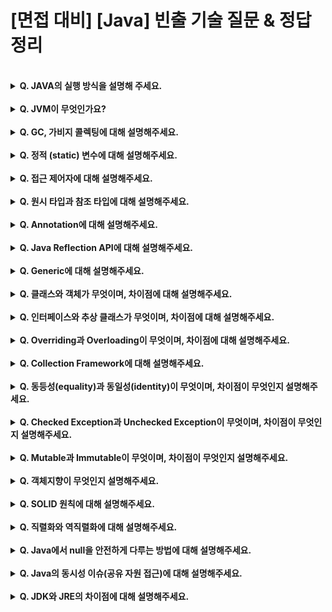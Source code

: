 # [면접 대비] [Java] 빈출 기술 질문 & 정답 정리

<br>
<details>
<summary><strong>Q. JAVA의 실행 방식을 설명해 주세요.</strong></summary>

<br>

1. javac가 자바 소스코드인 .java 파일을 읽어 자바 바이트 코드인 .class 파일로 변환한다.
2. Class Loader가 class 파일을 JVM으로 로딩한다.
3. 로딩된 class 파일들은 실행 엔진을 통해 해석된다.
4. 해석된 바이트 코드는 Runtime Data Areas에 배치되어 작업이 수행된다.
</details>

<br>

<details>
<summary><strong>Q. JVM이 무엇인가요?</strong></summary>

<br>

* **JVM은 Java Virtual Machine의 약자로, 스택 기반의 가상 머신이다.**
* JVM의 주요 역할은 Java 애플리케이션을 클래스 로더를 통해 읽어 Java API와 함께 실행시키는 것이다. 
* 또한 JVM은 GC(가비지 컬렉션)을 통한 메모리 관리를 수행한다.

<br>
<details>
<summary><strong>QQ. JVM의 구조를 설명해주세요.</strong></summary>

<br>

* **JVM의 구조는 크게 Garbage Collector, Execution Engine, Class Loader, Runtime Data Area로 나눠진다**.
    * Garbage Collector : 힙 영역에서 사용되지 않은 객체들을 주기적으로 제거한다.
    * Class Loader : JVM 내로 .class 파일을 로드해 Runtime Data Area에 배치한다.
    * Execution Engine : Runtime Data Area에 배치된 .class 파일의 바이트 코드를 실행한다.
      * 실행 시 읽는 방식 (Interpreter)
        1. 인터프리터 방식 : 바이트 코드를 한줄씩 실행한다.
           * 최초 JVM이 차용하던 방식, 느린 속도, JIT보다 저렴한 비용
        2. JIT 방식 : 인터프리터가 반복되는 코드를 발견하면 코드를 어셈블러와 같은 네이티브 코드로 신속하게 실행한다. 
           * 인터프리터에서 발전된 방식, 네이티브 코드 변환에 의한 신속한 변환, 높은 비용
        ```agsl
        JVM은 인터프리터 방식과 JIT 방식을 모두 차용한다.
        일정한 기준이 넘어가면 인터프리터 방식에서 JIT 방식을 통해 바이트 코드를 변환한다.
        ```
    * Runtime Data Area : 프로그램 실행 중에 사용되는 데이터가 저장되는 영역
  
    <br>
  
<details>
<summary><strong>QQQ. Runtime Data Area의 구조를 설명해주세요.</strong></summary>

<br>

* **Runtime Data Area는 Method, Stack, Heap, PC register, Native Method Stack 총 5개의 Area로 구성된다.**
  * Method Area : 모든 쓰레드가 공유하는 메모리 영역
    * Class, Interface, Method, Field, Static 변수 등의 바이트 코드를 보관한다.
  * Heap Area : new 키워드로 생성된 객체와 배열이 생성되는 영역
    * 가비지 콜렉터가 주기적으로 참조되지 않는 힙 영역의 객체와 배열을 제거해 메모리를 확보한다.
  * Stack Area : 메소드 호출 시 해당 메소드의 지역변수, 매개변수 등 메소드 내부의 내용을 저장하는 영역
    * 메소드 별로 Stack Area에 할당되는 공간을 Stack Frame이라 함
    * 메소드 수행 종료 후 스택 프레임은 삭제됌
  * PC register Area : 쓰레드 시작 시 생성되어 쓰레드별 한개씩 존재
    * 쓰레드가 수행중인 JVM 명령의 주소를 저장
  * Native Method Stack Area : 자바 외 언어로 작성된 네이티브 코드를 위한 메모리 영역
</details>
</details>
</details>

<br>

<details>
<summary><strong>Q. GC, 가비지 콜렉팅에 대해 설명해주세요.</strong></summary>

<br>

* **가비지 콜렉팅은 가비지 콜렉터에 의해 런타임 데이터 영역의 힙 영역에서 사용하지 않는 객체를 제거하고, 메모리를 확보하는 작업을 총칭한다.**
* 이러한 객체를 제거하는 작업이 필요한 이유는 자바 언어는 개발자가 메모리를 직접 해제해 줄 수 없는 언어이기 때문이다.
* GC를 수행할 때는 GC 수행 스레드 이외의 모든 스레드가 정지하며, 이를 stop-the-world라고 한다.
* GC는 Minor GC와 Major GC로 나뉘어지며, 이들은 각각 객체의 생명주기에 따라 Young / Old 한 객체의 참조 메모리를 해제하는 작업이다.
    * Minor GC : 비교적 짧은 생명주기(Young Generation 영역)의 객체 메모리를 해제하는 작업
      1. 객체가 할당될 시 최초 Eden 영역에 할당된다.
      2. Eden 영역이 가득찬다면, 참조가 남아있는 객체를 mark하고 이를 survivor 영역으로 복사한다. (mark and sweep)
      3. Minor GC가 발생할 때마다, 참조가 남아있는 객체는 mark and sweep에 의해 survivor 영역으로 이동한다. 해당 survivor에서도 살아있는 객체는 다음 age의 survivor 영역으로 이동한다.
      4. 이렇게 특정 survivor의 age에 임계하면, old generation 영역으로 해당 객체가 이동한다. (promotion)
    * Major GC : 오랫동안 살아남은 객체(Old Generation 영역) 중 객체 메모리를 해제하는 작업
      1. Minor GC와 다르게 old generation에서의 mark and sweep에서 mark는 삭제될 객체를 mark한다.
> Major GC(Old generation)와 Minor GC(young generation) 로 영역이 구분되는 이유?
> 
> 대부분의 객체는 금방 접근 불가능한 상태가 되며, 아주 일부의 객체만 살아남는다. <br>
> 따라서 오래된 객체에서 젊은 객체의 참조는 아주 적게 존재한다. <br>
> 따라서, JVM은 가비지 컬렉터를 Major와 Minor로 나누어 힙 전체에서 가비지 컬렉팅을 하지 않고, <br>
> young generation인 Minor GC를 수행하므로써 주기적으로 메모리 낭비를 방지한다.

<br>

* 메모리는 단편화된 상태로 Mark And Sweep 이후 메모리를 일정 영역에 응집한다. (Compaction)
    * 이러한 메모리 Mark And Sweep, Compaction 작업을 Mark-Sweep-Compact 알고리즘이라 한다.

<br>

[#REFERENCE, Garbage Collector의 동작 원리](https://sihyung92.oopy.io/java/garbage-collect/1)

</details>

<br>

<details>
<summary><strong>Q. 정적 (static) 변수에 대해 설명해주세요.</strong></summary>

<br>

* **static 은 정적, 공통의 의미로서, JVM에서 클래스 로더가 메소드 메모리 영역에 적재하는 멤버이다.**
* static 을 통해 생성된 정적 멤버는 클래스 별로 관리가 된다.
* static 을 통해 생성된 정적 멤버는 모든 객체가 공유하며 하나의 멤버를 어디서든지 참조할 수 있다.
* 그러나, 메소드 메모리 영역에 존재하는 static 멤버는 GC의 관리 영역 밖에 있으므로 프로그램 종료 시 까지 메모리가 할당된 채로 존재한다.
  * 따라서, 과도한 static 의 사용은 메모리적 악영향을 야기할 수 있다.

</details>

<br>

<details>
<summary><strong>Q. 접근 제어자에 대해 설명해주세요.</strong></summary>

<br>

> 객체 지향 설계 기법 중 캡슐화와 정보 은닉에 대한 학습이 선행되면 좋습니다.
* **접근 제어자는 클래스 멤버 선언 시 사용하여 접근 권한을 설정하는 키워드를 의미한다.**
* 접근 제어자를 설정하는 이유는 객체지향적 관점 설계에서의 캡슐화와 정보 은닉 개념과 연관이 있다.
  * 캡슐화 : 관련 있는 데이터를 한 곳에 모아 관리하고, 외부로부터 보호하는 것
    * `ex)` 완성된 클래스를 사용하는 개발자는 private 멤버에 접근할 필요가 없고, 사용할 기능만 외부에 표출함으로써 개발 효율 증가 가능
  * 정보 은닉 : 접근 제한 설정을 통해 보여주고 싶은 객체 내부 정보를 선택적으로 외부에 보여주는 것
    * `ex)` private 멤버를 가지고 있는 완성된 클래스는 컴파일 시 private 멤버의 내용을 확인할 수 없으며, 개발자가 사용 시 정보 은닉을 통해 클래스 사용 간 내부 필드 관련 개발 실수 방지 가능 
* 접근 제어자의 종류
  * private : 클래스 내부에서만 접근 가능
  * default : 동일 패키지에서만 접근 가능
  * protected : 상속받은 클래스 내에서 접근 가능
  * public  : 전체 영역에서 접근 가능

</details>

<br>

<details>
<summary><strong>Q. 원시 타입과 참조 타입에 대해 설명해주세요. </strong></summary>

<br>

**원시타입은 실제 데이터(값) 을 저장하는 타입으로, 런타임 데이터 영역의 스택 영역에 저장된다.**
* 원시 타입은 항상 값이 존재해야 하며, 멤버 변수가 초기화 될 때 기본값을 가진다.
* 총 8개의 타입이 있다.(괄호는 바이트 크기)
  * boolean(1), byte(1), short(2), char(2), int(4), float(4), long(8), double(8)
* **참조타입은 생성된 객체의 주소 값을 저장하는 타입으로, 런타입 데이터 영역의 힙 영역에 저장된다.**
  * 참조타입은 null pointer를 가질 수 있다.


</details>

<br>

<details>
<summary><strong>Q. Annotation에 대해 설명해주세요. </strong></summary>

<br>

* **애너테이션은 인터페이스를 기반으로 한 문법으로 해당 코드를 설명하는 메타 데이터의 한 형태이다.**
  * 기능 : 사전적 의미의 주석 기능도 수행하지만, 고차원적으로 기능 주입도 수행한다.
  * 역할 : 메타 데이터의 일종으로 프로그램의 정보를 제공하지만, 프로그램의 일부는 아니다.
  * 특징 : 
    * javac에게 코드 문법 에러를 체크하도록 정보를 제공 `ex)` @SuppressWarning
    * 개발 툴이 빌드나 배치 시 코드를 자동으로 생성하게 정보를 제공 `ex)` @Override
    * 이미 만들어진 빌트인 애너테이션과, 커스텀 어너테이션을 생성하기 위한 메타 에너테이션이 있다.
    * 이러한 어노테이션의 정보 읽기와 동작에는 Java Reflection API가 사용된다.
      * 메타 애너테이션의 종류
        * @Retention : 애너테이션 유지 범위 지정 (컴파일 시점 전 / 클래스 / 런타임)
        * @Inherit : 애너테이션 상속 범위 지정
        * @Target : 타입, 필드, 파라미터 등 해당 애너테이션을 어디에 사용할지 지정

<br>

[#REFERENCE, Java Annotation](https://nesoy.github.io/articles/2018-04/Java-Annotation)

</details>

<br>

<details>
<summary><strong>Q. Java Reflection API에 대해 설명해주세요. </strong></summary>

<br>

* **Java Reflection API는 구체적인 클래스 정보에 접근하게 해주는 자바 API이다.**
* Reflection API는 런타임 데이터 영역의 메소드 영역에 저장되어 있는 클래스 정보를 가져온다.
* 런타임에 동적으로 타입을 분석하고 정보를 가져오므로 JVM을 최적화할 수 없어 성능 오버헤드 발생 가능성이 있다.
* 예시
  * A.getClass, A.getMethod, 이후 method.invoke
  * Spring IOC에서 Bean을 동적으로 호출해 의존성 주입 시 Reflection API를 사용한다.

<br>

[#REFERENCE, reflection-api](https://tecoble.techcourse.co.kr/post/2020-07-16-reflection-api/)

</details>

<br>

<details>
<summary><strong>Q. Generic에 대해 설명해주세요. </strong></summary>

<br>

* **Generic은 클래스, 인터페이스, 메서드를 정의할 때 타입을 파라미터로 사용해 타입 안전성을 제공한다.**
* 객체의 타입을 제네릭으로 명시함으로써 컴파일 시 타입 체크 기능을 제공한다.
* 이를 통해 제네릭은 타입 캐스팅의 번거로움을 줄여주며, 코드 복잡성 감소, 타입 안정성을 보장하는 효과가 있다.


</details>

<br>

<details>
<summary><strong>Q. 클래스와 객체가 무엇이며, 차이점에 대해 설명해주세요. </strong></summary>

<br>

* **클래스는 동일한 속성을 가진 데이터의 집합체를 의미한다.**
  * 클래스는 이러한 동일 속성을 가진 실제 사물, 정보인 객체를 정의하는 틀, 설계도의 역할을 한다.
* **객체는 실제 식별 가능한 객체 혹은 사물, 정보를 의미한다.**
  * 이렇게 클래스에서 생성된 객체 단위를 인스턴스(실체화)로 통칭한다.
* **따라서, 클래스는 추상적인 개념이며, 객체는 클래스를 실체화한 개념에서 차이점이 있다.**

</details>

<br>

<details>
<summary><strong>Q. 인터페이스와 추상 클래스가 무엇이며, 차이점에 대해 설명해주세요. </strong></summary>

<br>

* **인터페이스는 구현 객체가 같은 동작을 수행하는 것을 보장하기 위해 구현한다.**
  * 다중 상속이 가능하며, 인터페이스 구현 관계 간 연관관계가 없을 수 있다.
* **추상 클래스는 객체의 추상적 상위 개념으로 공통된 개념을 표현할 때 사용한다.**
  * 단일 상속이 가능하며, 상속 집합 관계간 연관관계가 있다.
* **따라서, 인터페이스와 추상 클래스에는 단일 / 상속 여부 및 연관관계에 있어 차이점이 있다.**

</details>

<br>

<details>
<summary><strong>Q. Overriding과 Overloading이 무엇이며, 차이점에 대해 설명해주세요. </strong></summary>

<br>

* **오버라이딩은 상위 클래스의 메소드를 재정의하는 것을 의미한다.**
  * 객체지향적 설계 관점에서 다형성을 보장한다.
  * @Override를 명시함으로써 컴파일 타임에 해당 메소드가 오버라이딩임을 명시하고 안정성을 보장한다.
  * 런타임 다형성이다.
* **오버로딩은 같은 클래스 내 동일 메소드 이름을 가지지만 매개변수 타입, 개수가 다르게 구현될 수 있는 것을 의미한다.**
  * 컴파일 타임 다형성이다.
* **따라서 오버로딩과 오버라이딩의 차이는 다형성을 어느 시점에서 보장하는지와, 각각의 사용 용도 / 기능에 차이점이 있다.**

</details>

<br>

<details>
<summary><strong>Q. Collection Framework에 대해 설명해주세요. </strong></summary>

<br>

* **컬렉션 프레임워크는 Java Collection에서 널리 알려져 있는 Stack, Queue, LinkedList 등 자료구조를 효율적으로 java 내에서 사용할 수 있게 만들어 놓은 라이브러리이다.**
  * List, Set은 Collection Interface를 상속받지만, Map 인터페이스는 구조상의 차이라 별도로 정의된다.

</details>

<br>

<details>
<summary><strong>Q. 동등성(equality)과 동일성(identity)이 무엇이며, 차이점이 무엇인지 설명해주세요.  </strong></summary>

<br>

* **동등성은 객체가 동일한 논리적 기준을 가지고 있음을 의미하며, 동일성은 객체의 메모리 내 주소값이 같음을 의미한다.**
  * 동등성(equality)
    * 논리적으로 같은 기준를 지녔는지를 확인하며 이에 따라 동등성의 기준이 필요하다.
    * 개발자가 원한다면 equals 메소드를 오버라이드해 동등성의 판단 기준을 정의한다.
      * 기본적으로 equals 메소드는 주소값이 동일한지만 체크한다. (==)
  * 동일성(identity)
    * 객체가 동일한 메모리 주소값을 가지고 있는 것을 의미한다.
    * == 로 기본적으로 정의되어 있다.

<br>

[#REFERENCE, 동일성과 동등성](https://creampuffy.tistory.com/140)

</details>

<br>

<details>
<summary><strong>Q. Checked Exception과 Unchecked Exception이 무엇이며, 차이점이 무엇인지 설명해주세요.  </strong></summary>

<br>

* **Checked Exception은 반드시 예외 처리를 해야하는 특징을 가지고 있는 Exception이며, 컴파일 단계에서 발생할 수 있는 Exception을 의미한다.**
  * 정형적인 Format에 맞춘 Exception을 정의하므로 해당 기능에 필수적인 Exception을 강제하여 오류를 방지한다.
  * FileNotFoundException, IOException 등이 있다.
  * 오류가 발생해도 Transaction은 rollback되지 않고, 정상적으로 commit된다.
* **Unchecked Exception은 RuntimeException을 상속받는 하위 Exception으로, 말 그대로 예외 처리를 강제하지 않는 Exception이다.**
  * 개발자들에 의해 실수로 발생하는 것이므로 에러를 강제하지 않는다.
  * NPE, ArrayIndexOutOfBoundsException 등이 있다.
* `+` Error는 시스템 자체에 비정상적인 상황이 발생했음을 의미한다. 처리할 수 있는 방법이 없다.
  * OutOfMemoryError나 StackOverFlowError 등이 있다.
  * 오류 발생 시 Transaction은 rollback된다.
* **따라서, Checked Exception과 Unchecked Exception은 RuntimeException의 상속 유무와, rollback 유무에서 차이점이 있다.**

<br>

[#REFERENCE, Error, Checked Exception, Unchecked Exception](https://devlog-wjdrbs96.tistory.com/351)

</details>

<br>

<details>
<summary><strong>Q. Mutable과 Immutable이 무엇이며, 차이점이 무엇인지 설명해주세요. </strong></summary>

<br>

* **Mutable은 객체의 수정을 허용하는 가변성이 있는 객체이다.**
  * 종류 : List, HashMap, StringBuilder, StringBuffer 등
  * 병렬 처리 시 값을 보장할 수 없다. (thread-unsafe)
    * thread-safe 하게 String을 가변적으로 사용하려면 String Buffer를 사용해야 한다. 
* **Immutable은 객체의 수정을 허용하지 않는 불변성이 있는 객체이다.**
  * 종류 : String, Wrapper Class 등
  * 병렬 처리 시 값을 보장한다. (thread-safe)
* **따라서 두 속성의 차이는 병렬 처리에서의 문제와, 객체 수정에서 차이점이 있다.**

<br>

[#REFERENCE, 동일성과 동등성](https://creampuffy.tistory.com/140)

</details>

<br>

<details>
<summary><strong>Q. 객체지향이 무엇인지 설명해주세요. </strong></summary>

<br>

* **객체 지향(Object Oriented)은 실세계의 개체를 같은 속성과 행위(메서드)가 결합한 형태의 개체로 표현하는 기법이다.**
* 객체지향의 기법에는 캡슐화, 정보 은닉, 다형성, 추상화, 의존 관계 생성 등이 있다.
* Java에서는 이러한 객체 지향 설계와 기법을 클래스 및 객체, 접근 제어자, 상속, 캐스팅 등으로 구현한다.

</details>

<br>

<details>
<summary><strong>Q. SOLID 원칙에 대해 설명해주세요. </strong></summary>

<br>

* **SOLID 원칙은 객체 지향을 추구하기 위한 설계 원칙이다.**
  * `S`ingle Responsibility Principle (단일 책임 원칙) : 하나의 클래스는 하나의 목적과 책임을 가지고 있어야 한다는 원칙
    * 다른 4원칙의 기초 원칙
  * `O`pen Close Principle (개방-폐쇄 원칙) : 소프트웨어의 구성요소는 확장에는 열려있고 변경에는 닫혀있어야 한다는 원칙
    * 해석 : 변경될 것은 계속 변경되게 두고, 변경되지 않아야 할 것은 닫혀있게끔 해야한다는 원칙
  * `L`iskov Substitution Principle (리스코프 치환 원칙) : 하위 클래스는 언제나 자신의 상위 클래스로 교체할 수 있어야 한다는 원칙
    * 해석 : 즉, 상속되는 객체는 부모 객체를 완전히 대체해도 아무런 문제가 없도록 설계해야 한다는 것
  * `I`nterface Segregation Principle (인터페이스 분리 원칙) : 자신이 사용하지 않는 인터페이스는 만들지도 말아야 한다는 원칙
    * 해석 : 즉, 클라이언트들이 꼭 필요한 메서드와 인터페이스만 이용할 수 있게 불필요한 인터페이스는 설계하지 말아야 한다는 것
  * `D`ependency Inversion Principle (의존성 치환 원칙) : 추상을 매개로 관계를 최대한 느슨하게 만들어야 한다는 것
    * 해석 : 즉, 변경이 없는 것(유사 불변)의 속성에 대해서 관계를 맺어야 변경이 적다는 것

<br>

</details>

<br>

<details>
<summary><strong>Q. 직렬화와 역직렬화에 대해 설명해주세요. </strong></summary>

<br>

* **직렬화는 시스템 내부에서 사용되는 객체 또는 데이터를 외부에서 사용할 수 있도록 바이트 형태로 데이터를 변환하는 기술이다.**
  * 직렬화의 종류에는 JSON, CSV, XML, Binary 등이 있다. (Java 직렬화는 별개이며, Java 시스템 <-> Java 시스템 통신 간 사용한다)
* **반대로, 역직렬화는 시스템 외부에서 사용되었던 바이트 형태의 데이터를 내부에서 사용할 수 있도록 데이터를 변환하는 기술이다.**
* **Java의 직렬화와 역직렬화 기술이 필요한 이유는 데이터의 메모리 구조에 기반한다.**
  * Java의 원시 타입은 스택 영역에 저장되며, 디스크에 저장하거나 통신할 때 그 값이 유지된다.
  * 반면 Java의 참조 타입은 힙 메모리에 저장되며, 스택은 이 힙 메모리를 참조하는 구조로, 주소값만을 가지고 있다.
  * 따라서 참조 타입의 경우에는 프로그램을 종료하고 다시 실행 시에 주소 값을 가져오더라도 해당 값의 데이터는 날아가버리므로 직렬화에 의한 데이터 보존과 통신이 필요하다.
* **즉, 직렬화/역직렬화는 JVM의 메모리에 상주되어 있는 객체 데이터를 영속화하고, 이를 다른 시스템으로 통신하기 위해 사용한다.**

<br>

[#REFERENCE, java 직렬화와 역직렬화](https://steady-coding.tistory.com/576)

</details>

<br>

<details>
<summary><strong>Q. Java에서 null을 안전하게 다루는 방법에 대해 설명해주세요. </strong></summary>

<br>

1. 디버깅 환경에서는 Assert를 활용해 값을 강제하여 null을 방어할 수 있다.
2. Optional을 사용해 리턴 타입에서 조건부 null을 반환하고 이에 따른 분기를 설계할 수 있다.
3. 또한 개발자는 사전 조건과 사후 조건을 명확히 해 계약에 의한 설계(Design By Contract)를 실천해야 한다.

<br>

[#REFERENCE, Design By Contract](https://kukim.tistory.com/76)

</details>

<br>

<details>
<summary><strong>Q. Java의 동시성 이슈(공유 자원 접근)에 대해 설명해주세요. </strong></summary>

<br>

* **Java의 동시성 이슈는 멀티 스레드 환경에서 동일한 자원에 접근할 시 스레드 간 경쟁 상태로 인해 개발자가 의도하지 않은 방향으로 값이 조회, 변경, 교착되는 문제를 의미한다.**
  * Java의 동시성 이슈의 발생 원인과 현상
    * 경쟁 상태 : 두 개 이상의 스레드가 공유 자원에 동시에 접근해 데이터의 일관성(정합성)이 깨져버리는 문제
    * 교착 상태 : 두 개 이상의 스레드가 서로가 가진 자원을 기다리며 무한히 대기하는 문제
    * 메모리 일관성 문제 : 공유된 변수의 값을 캐시에 저장하여 사용하는 경우, 캐시와 메모리의 값이 일치하지 않는 문제
  * Java의 동시성 이슈 해결 방법
    * 암시적 Lock 사용 : Synchronized를 사용해 하나의 스레드에서만 자원을 사용하게 잠금
    * 명시적 Lock 사용 : Lock 인터페이스를 사용해 하나의 스레드에서만 자원을 사용하게 잠금
    * 불변 객체 사용 : 애초에 값이 변경될 일 없는 String, Wrapper class, final 키워드 등을 활용한다.
    
<br>

[#REFERENCE, Java 멀티 스레드 환경에서의 동시성 문제와 대책](https://everydayyy.tistory.com/154) 

</details>

<br>

<details>
<summary><strong>Q. JDK와 JRE의 차이점에 대해 설명해주세요. </strong></summary>

<br>

* **JDK는 Java Development Kit의 약자로, 개발자가 Java를 활용하여 개발하는데 사용하는 도구이며 이는 JRE를 포함하고 있다.**
* **JRE는 Java Runtime Environment의 약자로, 단순 Java 프로그램을 실행시키기 위한 환경과 도구이다.**
* **따라서, JDK는 Java 개발 목적의 도구이며, JRE는 Java 실행 환경 목적의 도구라는 차이점이 있다.**
  * 따라서, 일반적으로 개발 환경에서는 JDK를 설치하며, 운영 환경에서는 JRE를 설치한다.

</details>